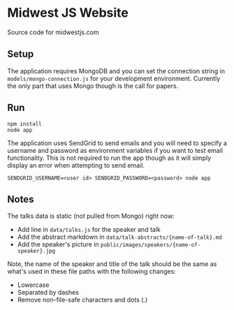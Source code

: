 Midwest JS Website
==================

Source code for midwestjs.com

Setup
-----
The application requires MongoDB and you can set the connection string in `models/mongo-connection.js` for your development environment. Currently the only part that uses Mongo though is the call for papers.

Run
---
```
npm install
node app
```

The application uses SendGrid to send emails and you will need to specify a username and password as environment variables if you want to test email functionality. This is not required to run the app though as it will simply display an error when attempting to send email.

```
SENDGRID_USERNAME=<user id> SENDGRID_PASSWORD=<password> node app
```

Notes
-----
The talks data is static (not pulled from Mongo) right now:

- Add line in `data/talks.js` for the speaker and talk
- Add the abstract markdown in `data/talk-abstracts/{name-of-talk}.md`
- Add the speaker's picture in `public/images/speakers/{name-of-speaker}.jpg`

Note, the name of the speaker and title of the talk should be the same as what's used in these file paths with the following changes:

- Lowercase
- Separated by dashes
- Remove non-file-safe characters and dots (.)
